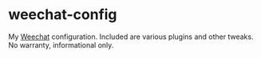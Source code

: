 # weechat-config

My [Weechat](http://weechat.org/) configuration.  Included are various plugins and other tweaks.  No warranty, informational only.
